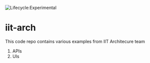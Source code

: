 ![Lifecycle:Experimental](https://img.shields.io/badge/Lifecycle-Experimental-339999)
# iit-arch
This code repo contains various examples from IIT Architecure team
1. APIs
2. UIs

